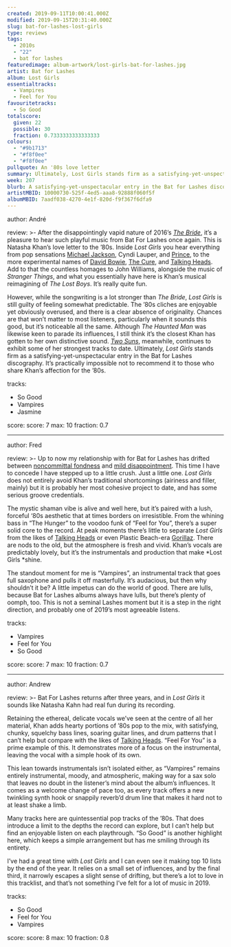 ```yaml
---
created: 2019-09-11T10:00:41.000Z
modified: 2019-09-15T20:31:40.000Z
slug: bat-for-lashes-lost-girls
type: reviews
tags:
  - 2010s
  - "22"
  - bat for lashes
featuredimage: album-artwork/lost-girls-bat-for-lashes.jpg
artist: Bat for Lashes
album: Lost Girls
essentialtracks:
  - Vampires
  - Feel for You
favouritetracks:
  - So Good
totalscore:
  given: 22
  possible: 30
  fraction: 0.7333333333333333
colours:
  - "#9b1713"
  - "#f8f0ee"
  - "#f8f0ee"
pullquote: An '80s love letter
summary: Ultimately, Lost Girls stands firm as a satisfying-yet-unspectacular entry in the Bat for Lashes discography. It's practically impossible not to recommend it to those who share Khan's affection for the '80s.
week: 207
blurb: A satisfying-yet-unspectacular entry in the Bat for Lashes discography. Heartily recommended to those who share Khan's affection for the '80s.
artistMBID: 10000730-525f-4ed5-aaa8-92888f060f5f
albumMBID: 7aadf038-4270-4e1f-820d-f9f367f6dfa9
---
```

author: André

review: >-
  After the disappointingly vapid nature of 2016’s [*The Bride*](<reviews/bat-for-lashes-the-bride/>), it’s a pleasure to hear such playful music from Bat For Lashes once again. This is Natasha Khan’s love letter to the ’80s. Inside *Lost Girls* you hear everything from pop sensations [Michael Jackson](<reviews/michael-jackson-bad/>), Cyndi Lauper, and [Prince](<reviews/prince-purple-rain/>), to the more experimental names of [David Bowie](<reviews/david-bowie-hunky-dory/>), [The Cure](<reviews/the-cure-disintegration/>), and [Talking Heads](<reviews/talking-heads-remain-in-light/>). Add to that the countless homages to John Williams, alongside the music of *Stranger Things*, and what you essentially have here is Khan’s musical reimagining of *The Lost Boys*. It’s really quite fun.

  However, while the songwriting is a lot stronger than *The Bride*, *Lost Girls* is still guilty of feeling somewhat predictable. The ’80s cliches are enjoyable yet obviously overused, and there is a clear absence of originality. Chances are that won’t matter to most listeners, particularly when it sounds this good, but it’s noticeable all the same. Although *The Haunted Man* was likewise keen to parade its influences, I still think it’s the closest Khan has gotten to her own distinctive sound. [*Two Suns*](<reviews/bat-for-lashes-two-suns/>), meanwhile, continues to exhibit some of her strongest tracks to date. Ultimately, *Lost Girls* stands firm as a satisfying-yet-unspectacular entry in the Bat for Lashes discography. It’s practically impossible not to recommend it to those who share Khan’s affection for the ’80s.

tracks:
  - So Good
  - ­­Vampires
  - ­­Jasmine

score:
  score: 7
  max: 10
  fraction: 0.7

---
author: Fred

review: >-
  Up to now my relationship with for Bat for Lashes has drifted between [noncommittal fondness](<reviews/sexwitch-sexwitch/>) and [mild disappointment](<reviews/bat-for-lashes-the-bride/>). This time I have to concede I have stepped up to a little crush. Just a little one. *Lost Girls* does not entirely avoid Khan’s traditional shortcomings (airiness and filler, mainly) but it is probably her most cohesive project to date, and has some serious groove credentials.

  The mystic shaman vibe is alive and well here, but it’s paired with a lush, forceful ‘80s aesthetic that at times borders on irresistible. From the whining bass in “The Hunger” to the voodoo funk of “Feel for You”, there’s a super solid core to the record. At peak moments there’s little to separate *Lost Girls* from the likes of [Talking Heads](<reviews/talking-heads-remain-in-light/>) or even Plastic Beach-era [Gorillaz](<reviews/gorillaz-demon-days/>). There are nods to the old, but the atmosphere is fresh and vivid. Khan’s vocals are predictably lovely, but it’s the instrumentals and production that make *Lost Girls *shine.

  The standout moment for me is “Vampires”, an instrumental track that goes full saxophone and pulls it off masterfully. It’s audacious, but then why shouldn’t it be? A little impetus can do the world of good. There are lulls, because Bat for Lashes albums always have lulls, but there’s plenty of oomph, too. This is not a seminal Lashes moment but it is a step in the right direction, and probably one of 2019’s most agreeable listens.

tracks:
  - Vampires
  - ­­Feel for You
  - ­­So Good

score:
  score: 7
  max: 10
  fraction: 0.7

---
author: Andrew

review: >-
  Bat For Lashes returns after three years, and in *Lost Girls* it sounds like Natasha Kahn had real fun during its recording.

  Retaining the ethereal, delicate vocals we’ve seen at the centre of all her material, Khan adds hearty portions of ’80s pop to the mix, with satisfying, chunky, squelchy bass lines, soaring guitar lines, and drum patterns that I can’t help but compare with the likes of [Talking Heads](<reviews/talking-heads-remain-in-light/>). “Feel For You” is a prime example of this. It demonstrates more of a focus on the instrumental, leaving the vocal with a simple hook of its own.

  This lean towards instrumentals isn’t isolated either, as “Vampires” remains entirely instrumental, moody, and atmospheric, making way for a sax solo that leaves no doubt in the listener’s mind about the album’s influences. It comes as a welcome change of pace too, as every track offers a new twinkling synth hook or snappily reverb’d drum line that makes it hard not to at least shake a limb.

  Many tracks here are quintessential pop tracks of the ’80s. That does introduce a limit to the depths the record can explore, but I can’t help but find an enjoyable listen on each playthrough. “So Good” is another highlight here, which keeps a simple arrangement but has me smiling through its entirety.

  I’ve had a great time with *Lost Girls* and I can even see it making top 10 lists by the end of the year. It relies on a small set of influences, and by the final third, it narrowly escapes a slight sense of drifting, but there’s a lot to love in this tracklist, and that’s not something I’ve felt for a lot of music in 2019.

tracks:
  - So Good
  - ­­Feel for You
  - ­­Vampires
  
score:
  score: 8
  max: 10
  fraction: 0.8
